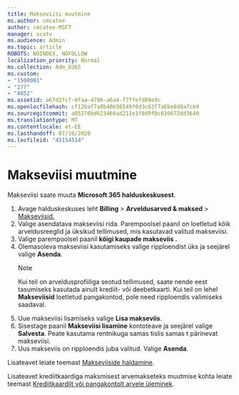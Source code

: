 ```yaml
---
title: Makseviisi muutmine
ms.author: cmcatee
author: cmcatee-MSFT
manager: scotv
ms.audience: Admin
ms.topic: article
ROBOTS: NOINDEX, NOFOLLOW
localization_priority: Normal
ms.collection: Adm_O365
ms.custom:
- "1500001"
- "277"
- "4852"
ms.assetid: a67d2fcf-0faa-4796-a6a4-f7ffefd89e9c
ms.openlocfilehash: cf12baf7a9b40b56549f0d3c63f7a6be8d8a7cb9
ms.sourcegitcommit: a05276bd623466ad211e1f8d9f0c616672dd3640
ms.translationtype: MT
ms.contentlocale: et-EE
ms.lasthandoff: 07/16/2020
ms.locfileid: "45154514"
---
```

# <a name="change-payment-method"></a>Makseviisi muutmine

Makseviisi saate muuta **Microsoft 365 halduskeskusest**.
  
1. Avage halduskeskuses leht **Billing**  >  **Arveldusarved & maksed**  >  [Makseviisid.](https://go.microsoft.com/fwlink/p/?linkid=2018806)
2. Valige asendatava makseviisi rida. Parempoolsel paanil on loetletud kõik arveldusreeglid ja üksikud tellimused, mis kasutavad valitud makseviisi.
3. Valige parempoolsel paanil **kõigi kaupade makseviis .**
4. Olemasoleva makseviisi kasutamiseks valige ripploendist üks ja seejärel valige **Asenda**.
    > [!NOTE]
    > Kui teil on arveldusprofiiliga seotud tellimused, saate nende eest tasumiseks kasutada ainult krediit- või deebetkaarti. Kui teil on lehel **Makseviisid** loetletud pangakontod, pole need ripploendis valimiseks saadaval.
5. Uue makseviisi lisamiseks valige **Lisa makseviis**.
6. Sisestage paanil **Makseviisi lisamine** kontoteave ja seejärel valige **Salvesta**. Peate kasutama rentnikuga samas tislis samas t pärinevat makseviisi.
7. Uus makseviis on ripploendis juba valitud. Valige **Asenda**.

Lisateavet leiate teemast [Makseviiside haldamine](https://docs.microsoft.com/microsoft-365/commerce/billing-and-payments/manage-payment-methods).

Lisateavet krediitkaardiga maksmisest arvemakseteks muutmise kohta leiate teemast [Krediitkaardilt või pangakontolt arvele üleminek](https://docs.microsoft.com/microsoft-365/commerce/billing-and-payments/change-payment-method#change-from-credit-card-or-bank-account-to-invoice).